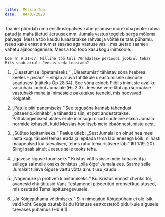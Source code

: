 ```yaml
---
title:  Messia Töö
date:   04/03/2020
---
```



Taaniel pöördub oma eestkostepalves kahe peamise murekoha poole: rahva patud ja maha jäetud Jeruusalemm. Jumala vastus tegeleb seega mõlema palvega. Messia töö kaudu lunastatakse rahvas ja võitakse taas pühamu. Need kaks erilist anumist saavad aga vastuse viisil, mis ületab Taanieli vahetu ajaloonägemise: Messia töö toob kasu kogu inimsoole.

`Loe Tn 9:21–27. Milline töö tuli 70nädalase perioodi jooksul teha? Miks saab ainult Jeesus seda teostada?`

1. „Üleastumise lõpetamiseks.“ „Üleastumist“ tähistav sõna heebrea keeles – _pesha’_  – vihjab alluva tahtlikule üleastumisele ülemuse seadusest (näiteks Õp 28:34). See sõna esineb Piiblis inimeste avaliku vastuhaku puhul Jumalale (Hs 2:3). Jeesuse vere läbi aga surutakse vastuhakk maha ja inimestele pakutakse teeneid, mis hoovavad Kolgatalt.

2. „Patule piiri panemiseks.“ See tegusõna kannab tähendust „pitseerib/kinnitab“ ja tähendab siin, et patt andestatakse. Pattulangemisest alates ei ole inimsugu olnud suuteline elama Jumala normide kohaselt, kuid Messias hoolitseb meie ebaõnnestumiste eest.

3. „Süüteo lepitamiseks.“ Paulus ütleb: „Sest Jumalal on olnud hea meel lasta kogu täiusel temas elada ja lepitada tema läbi enesega kõik, niihästi maapealsed kui taevalised, tehes rahu tema ristivere läbi“ (Kl 1:19, 20). Siingi saab ainult Jeesus selle teoks teha.

4. „Igavese õiguse toomiseks.“ Kristus võttis sisse meie koha ristil ja sellega sai meile osaks õnnistus „olla õige“ Jumala ees. Saame selle Jumalalt tuleva õiguse vastu võtta ainult usu kaudu.

5. „Nägemuse ja prohveti kinnitamiseks.“ Kui Kristus ennast ohvriks tõi, avanesid ehk täitusid Vana Testamendi pitseeritud prohvetikuulutused, mis osutasid Tema lepitustegevusele.

6. „Ja Kõigepühama võidmiseks.“ Siin nimetatud Kõigepüham ei ole isik, vaid koht. Seega osutab öeldu Kristuse eestkostetöö pidulikule algusele taevases pühamus (Hb 8:1).
